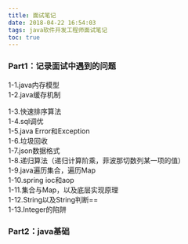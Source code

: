```yaml
---
title: 面试笔记
date: 2018-04-22 16:54:03
tags: java软件开发工程师面试笔记
toc: true
---
```


### Part1：记录面试中遇到的问题
1-1.java内存模型  
1-2.java缓存机制  
<!-- more -->
1-3.快速排序算法  
1-4.sql调优  
1-5.java Error和Exception  
1-6.垃圾回收  
1-7.json数据格式  
1-8.递归算法（递归计算阶乘，菲波那切数列某一项的值）  
1-9.java遍历集合，遍历Map  
1-10.spring ioc和aop  
1-11.集合与Map，以及底层实现原理  
1-12.String以及String判断==  
1-13.Integer的陷阱  
### Part2：java基础